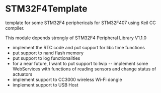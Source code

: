 STM32F4Template
===============

template for some STM32F4 periphericals for STM32F407 using Keil CC compiler. 

This module depends strongly of STM32F4 Peripheral Library V1.1.0

- implement the RTC code and put support for libc time functions
- put support to nand flash memory
- put support to log functionalities
- for a near future, I want to put support to lwip
-- implement some WebServices with functions of reading sensors and change status of actuators
- implement support to CC3000 wireless Wi-Fi dongle
- implement support to USB Host


